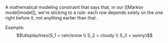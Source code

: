 A mathematical modeling constraint that says that, in our [[Markov model|model]], we're sticking to a rule: each row depends solely on the one right before it, not anything earlier than that.

Example:
$$\displaylines{S_1 = rain/snow \\
S_2 = cloudy \\
S_3 = sunny}$$